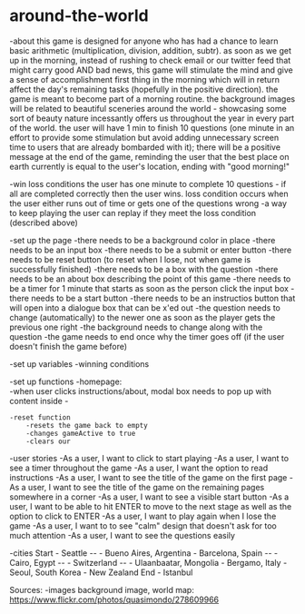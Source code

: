 # around-the-world

-about 
    this game is designed for anyone who has had a chance to learn basic arithmetic (multiplication, division, addition, subtr). as soon as we get up in the morning, instead of rushing to check email or our twitter feed that might carry good AND bad news, this game will stimulate the mind and give a sense of accomplishment first thing in the morning which will in return affect the day's remaining tasks (hopefully in the positive direction). the game is meant to become part of a morning routine. the background images will be related to beautiful sceneries around the world - showcasing some sort of beauty nature incessantly offers us throughout the year in every part of the world. the user will have 1 min to finish 10 questions (one minute in an effort to provide some stimulation but avoid adding unnecessary screen time to users that are already bombarded with it); there will be a positive message at the end of the game, reminding the user that the best place on earth currently is equal to the user's location, ending with "good morning!"

-win loss conditions
    the user has one minute to complete 10 questions - if all are completed correctly then the user wins. loss condition occurs when the user either runs out of time or gets one of the questions wrong
-a way to keep playing
    the user can replay if they meet the loss condition (described above)


-set up the page
    -there needs to be a background color in place
    -there needs to be an input box
    -there needs to be a submit or enter button
    -there needs to be reset button (to reset when I lose, not when game is successfully finished)
    -there needs to be a box with the question
    -there needs to be an about box describing the point of this game
    -there needs to be a timer for 1 minute that starts as soon as the person click the input box
    -there needs to be a start button 
    -there needs to be an instructios button that will open into a dialogue box that can be x'ed out
    -the question needs to change (automatically) to the newer one as soon as the player gets the previous one right
    -the background needs to change along with the question
    -the game needs to end once why the timer goes off (if the user doesn't finish the game before)

-set up variables
    -winning conditions

-set up functions
    -homepage:  
        -when user clicks instructions/about, modal box needs to pop up with content inside
        -

    -reset function
        -resets the game back to empty
        -changes gameActive to true
        -clears our 

-user stories
    -As a user, I want to click to start playing
    -As a user, I want to see a timer throughout the game
    -As a user, I want the option to read instructions
    -As a user, I want to see the title of the game on the first page
    -As a user, I want to see the title of the game on the remaining pages somewhere in a corner
    -As a user, I want to see a visible start button
    -As a user, I want to be able to hit ENTER to move to the next stage  as well as the option to click to ENTER
    -As a user, I want to play again when I lose the game
    -As a user, I want to to see "calm" design that doesn't ask for too much attention 
    -As a user, I want to see the questions easily


-cities
    Start - Seattle -- 
          - Bueno Aires, Argentina
          - Barcelona, Spain --
          - Cairo, Egypt --
          - Switzerland --
          - Ulaanbaatar, Mongolia
          - Bergamo, Italy
          - Seoul, South Korea
          - New Zealand
    End   - Istanbul


Sources:
-images
    background image, world map: https://www.flickr.com/photos/quasimondo/278609966
    




